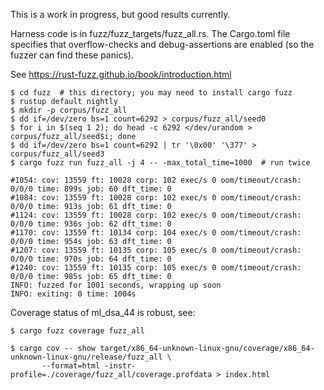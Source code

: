 This is a work in progress, but good results currently.

Harness code is in fuzz/fuzz_targets/fuzz_all.rs. The Cargo.toml file specifies 
that overflow-checks and debug-assertions are enabled (so the fuzzer can find these panics).

See <https://rust-fuzz.github.io/book/introduction.html>

~~~
$ cd fuzz  # this directory; you may need to install cargo fuzz
$ rustup default nightly
$ mkdir -p corpus/fuzz_all
$ dd if=/dev/zero bs=1 count=6292 > corpus/fuzz_all/seed0
$ for i in $(seq 1 2); do head -c 6292 </dev/urandom > corpus/fuzz_all/seed$i; done
$ dd if=/dev/zero bs=1 count=6292 | tr '\0x00' '\377' > corpus/fuzz_all/seed3
$ cargo fuzz run fuzz_all -j 4 -- -max_total_time=1000  # run twice

#1054: cov: 13559 ft: 10028 corp: 102 exec/s 0 oom/timeout/crash: 0/0/0 time: 899s job: 60 dft_time: 0
#1084: cov: 13559 ft: 10028 corp: 102 exec/s 0 oom/timeout/crash: 0/0/0 time: 913s job: 61 dft_time: 0
#1124: cov: 13559 ft: 10028 corp: 102 exec/s 0 oom/timeout/crash: 0/0/0 time: 936s job: 62 dft_time: 0
#1170: cov: 13559 ft: 10134 corp: 104 exec/s 0 oom/timeout/crash: 0/0/0 time: 954s job: 63 dft_time: 0
#1207: cov: 13559 ft: 10135 corp: 105 exec/s 0 oom/timeout/crash: 0/0/0 time: 970s job: 64 dft_time: 0
#1240: cov: 13559 ft: 10135 corp: 105 exec/s 0 oom/timeout/crash: 0/0/0 time: 985s job: 65 dft_time: 0
INFO: fuzzed for 1001 seconds, wrapping up soon
INFO: exiting: 0 time: 1004s
~~~

Coverage status of ml_dsa_44 is robust, see:

~~~
$ cargo fuzz coverage fuzz_all

$ cargo cov -- show target/x86_64-unknown-linux-gnu/coverage/x86_64-unknown-linux-gnu/release/fuzz_all \
       --format=html -instr-profile=./coverage/fuzz_all/coverage.profdata > index.html
~~~